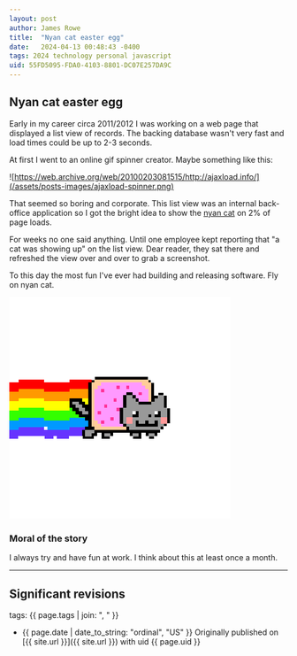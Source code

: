 ```yaml
---
layout: post
author: James Rowe
title:  "Nyan cat easter egg"
date:   2024-04-13 00:48:43 -0400
tags: 2024 technology personal javascript
uid: 55FD5095-FDA0-4103-8801-DC07E257DA9C
---
```


## Nyan cat easter egg

Early in my career circa 2011/2012 I was working on a web page that displayed a list view of records. The backing database wasn't very fast and load times could be up to 2-3 seconds.

At first I went to an online gif spinner creator. Maybe something like this:

![https://web.archive.org/web/20100203081515/http://ajaxload.info/](/assets/posts-images/ajaxload-spinner.png)

That seemed so boring and corporate. This list view was an internal back-office application so I got the bright idea to show the [nyan cat](https://en.wikipedia.org/wiki/Nyan_Cat) on 2% of page loads.

For weeks no one said anything. Until one employee kept reporting that "a cat was showing up" on the list view. Dear reader, they sat there and refreshed the view over and over to grab a screenshot.

To this day the most fun I've ever had building and releasing software. Fly on nyan cat.

![nyan cat gif](/assets/posts-images/nyan-cat-transparent.gif)

### Moral of the story

I always try and have fun at work. I think about this at least once a month. 

---

## Significant revisions

tags: {{ page.tags | join: ", " }}

- {{ page.date | date_to_string: "ordinal", "US" }} Originally published on [{{ site.url }}]({{ site.url }}) with uid {{ page.uid }}
